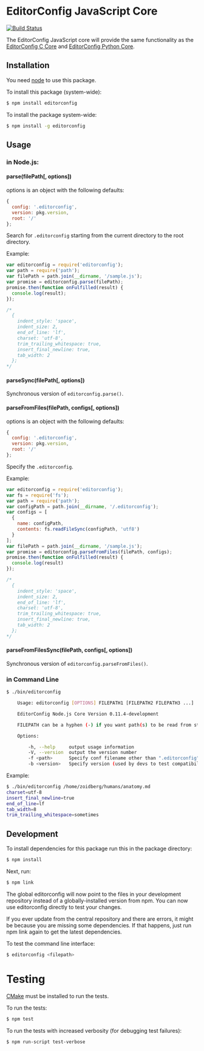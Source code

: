 # EditorConfig JavaScript Core

[![Build Status](https://travis-ci.org/editorconfig/editorconfig-core-js.svg?branch=master)](https://travis-ci.org/editorconfig/editorconfig-core-js)

The EditorConfig JavaScript core will provide the same functionality as the
[EditorConfig C Core][] and [EditorConfig Python Core][].


## Installation

You need [node][] to use this package.

To install this package (system-wide):

```bash
$ npm install editorconfig
```

To install the package system-wide:

```bash
$ npm install -g editorconfig
```

## Usage

### in Node.js:

#### parse(filePath[, options])

options is an object with the following defaults:

```js
{
  config: '.editorconfig',
  version: pkg.version,
  root: '/'
};
```

Search for `.editorconfig` starting from the current directory to the root directory.

Example:

```js
var editorconfig = require('editorconfig');
var path = require('path');
var filePath = path.join(__dirname, '/sample.js');
var promise = editorconfig.parse(filePath);
promise.then(function onFulfilled(result) {
  console.log(result);
});

/*
  {
    indent_style: 'space',
    indent_size: 2,
    end_of_line: 'lf',
    charset: 'utf-8',
    trim_trailing_whitespace: true,
    insert_final_newline: true,
    tab_width: 2
  };
*/
```

#### parseSync(filePath[, options])

Synchronous version of `editorconfig.parse()`.

#### parseFromFiles(filePath, configs[, options])

options is an object with the following defaults:

```js
{
  config: '.editorconfig',
  version: pkg.version,
  root: '/'
};
```

Specify the `.editorconfig`.

Example:

```js
var editorconfig = require('editorconfig');
var fs = require('fs');
var path = require('path');
var configPath = path.join(__dirname, '/.editorconfig');
var configs = [
  {
    name: configPath,
    contents: fs.readFileSync(configPath, 'utf8')
  }
];
var filePath = path.join(__dirname, '/sample.js');
var promise = editorconfig.parseFromFiles(filePath, configs);
promise.then(function onFulfilled(result) {
  console.log(result)
});

/*
  {
    indent_style: 'space',
    indent_size: 2,
    end_of_line: 'lf',
    charset: 'utf-8',
    trim_trailing_whitespace: true,
    insert_final_newline: true,
    tab_width: 2
  };
*/
```

#### parseFromFilesSync(filePath, configs[, options])

Synchronous version of `editorconfig.parseFromFiles()`.

### in Command Line

```bash
$ ./bin/editorconfig

    Usage: editorconfig [OPTIONS] FILEPATH1 [FILEPATH2 FILEPATH3 ...]

    EditorConfig Node.js Core Version 0.11.4-development

    FILEPATH can be a hyphen (-) if you want path(s) to be read from stdin.

    Options:

        -h, --help     output usage information
        -V, --version  output the version number
        -f <path>      Specify conf filename other than ".editorconfig"
        -b <version>   Specify version (used by devs to test compatibility)
```

Example:

```bash
$ ./bin/editorconfig /home/zoidberg/humans/anatomy.md
charset=utf-8
insert_final_newline=true
end_of_line=lf
tab_width=8
trim_trailing_whitespace=sometimes
```

## Development

To install dependencies for this package run this in the package directory:

```bash
$ npm install
```

Next, run:

```bash
$ npm link
```

The global editorconfig will now point to the files in your development
repository instead of a globally-installed version from npm. You can now use
editorconfig directly to test your changes.

If you ever update from the central repository and there are errors, it might
be because you are missing some dependencies. If that happens, just run npm
link again to get the latest dependencies.

To test the command line interface:

```bash
$ editorconfig <filepath>
```

# Testing

[CMake][] must be installed to run the tests.

To run the tests:

```bash
$ npm test
```

To run the tests with increased verbosity (for debugging test failures):

```bash
$ npm run-script test-verbose
```

[EditorConfig C Core]: https://github.com/editorconfig/editorconfig-core
[EditorConfig Python Core]: https://github.com/editorconfig/editorconfig-core-py
[node]: http://nodejs.org/
[cmake]: http://www.cmake.org
